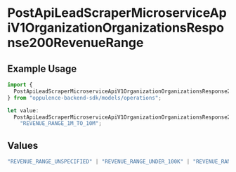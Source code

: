 # PostApiLeadScraperMicroserviceApiV1OrganizationOrganizationsResponse200RevenueRange

## Example Usage

```typescript
import {
  PostApiLeadScraperMicroserviceApiV1OrganizationOrganizationsResponse200RevenueRange,
} from "oppulence-backend-sdk/models/operations";

let value:
  PostApiLeadScraperMicroserviceApiV1OrganizationOrganizationsResponse200RevenueRange =
    "REVENUE_RANGE_1M_TO_10M";
```

## Values

```typescript
"REVENUE_RANGE_UNSPECIFIED" | "REVENUE_RANGE_UNDER_100K" | "REVENUE_RANGE_100K_TO_1M" | "REVENUE_RANGE_1M_TO_10M" | "REVENUE_RANGE_10M_TO_50M" | "REVENUE_RANGE_OVER_50M"
```
